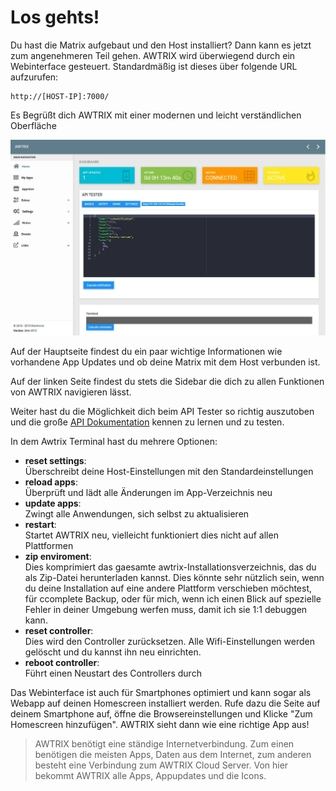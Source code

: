 
# Los gehts!

Du hast die Matrix aufgebaut und den Host installiert? Dann kann es jetzt zum angenehmeren Teil gehen.
AWTRIX wird überwiegend durch ein Webinterface gesteuert. Standardmäßig ist dieses über folgende URL aufzurufen:
``` URL
http://[HOST-IP]:7000/
```

Es Begrüßt dich AWTRIX mit einer modernen und leicht verständlichen Oberfläche

![](..\assets\home.jpg)


Auf der Hauptseite findest du ein paar wichtige Informationen wie vorhandene App Updates und ob deine Matrix mit dem Host verbunden ist.

Auf der linken Seite findest du stets die Sidebar die dich zu allen Funktionen von AWTRIX navigieren lässt.

Weiter hast du die Möglichkeit dich beim API Tester so richtig auszutoben und die große [API Dokumentation](/de-de/api) kennen zu lernen und zu testen.

In dem Awtrix Terminal hast du mehrere Optionen:  
    
- **reset settings**:  
    Überschreibt deine Host-Einstellungen mit den Standardeinstellungen
- **reload apps**:  
    Überprüft und lädt alle Änderungen im App-Verzeichnis neu
- **update apps**:  
    Zwingt alle Anwendungen, sich selbst zu aktualisieren
- **restart**:  
    Startet AWTRIX neu, vielleicht funktioniert dies nicht auf allen Plattformen
- **zip enviroment**:  
    Dies komprimiert das gaesamte awtrix-Installationsverzeichnis, das du als Zip-Datei herunterladen kannst. Dies könnte sehr nützlich sein, wenn du deine Installation auf eine andere Plattform verschieben möchtest, für ccomplete Backup, oder für mich, wenn ich einen Blick auf spezielle Fehler in deiner Umgebung werfen muss, damit ich sie 1:1 debuggen kann.
- **reset controller**:   
    Dies wird den Controller zurücksetzen. Alle Wifi-Einstellungen werden gelöscht und du kannst ihn neu einrichten.
- **reboot controller**:   
    Führt einen Neustart des Controllers durch


Das Webinterface ist auch für Smartphones optimiert und kann sogar als Webapp auf deinen Homescreen installiert werden.
Rufe dazu die Seite auf deinem Smartphone auf, öffne die Browsereinstellungen und Klicke "Zum Homescreen hinzufügen". AWTRIX sieht dann wie eine richtige App aus!


> AWTRIX benötigt eine ständige Internetverbindung. Zum einen benötigen die meisten Apps, Daten aus dem Internet, zum anderen besteht eine Verbindung zum AWTRIX Cloud Server. Von hier bekommt AWTRIX alle Apps, Appupdates und die Icons.